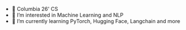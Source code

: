 - 👋 Columbia 26' CS
- 👀 I’m interested in Machine Learning and NLP
- 🌱 I’m currently learning PyTorch, Hugging Face, Langchain and more

<!---
taimurshaikh/taimurshaikh is a ✨ special ✨ repository because its `README.md` (this file) appears on your GitHub profile.
You can click the Preview link to take a look at your changes.
--->
